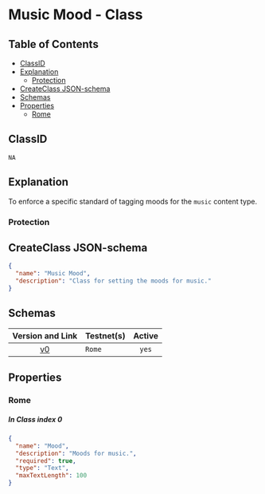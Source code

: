 Music Mood - Class
=====================

Table of Contents
----------------
<!-- TOC START min:1 max:3 link:true asterisk:false update:true -->
  - [ClassID](#classid)
  - [Explanation](#explanation)
    - [Protection](#protection)
  - [CreateClass JSON-schema](#createclass-json-schema)
  - [Schemas](#schemas)
  - [Properties](#properties)
    - [Rome](#rome)
<!-- TOC END -->

## ClassID
`NA`

## Explanation
To enforce a specific standard of tagging moods for the `music` content type.

### Protection


## CreateClass JSON-schema
```json
{
  "name": "Music Mood",
  "description": "Class for setting the moods for music."
}
```

## Schemas

|Version and Link                                           |   Testnet(s)     |Active|
|:---------------------------------------------------------:|------------------|:----:|
| [v0](../../schemas/music/musicMood0.json)                 | `Rome`           | `yes`|

## Properties
### Rome
##### In Class index 0
```json
{
  "name": "Mood",
  "description": "Moods for music.",
  "required": true,
  "type": "Text",
  "maxTextLength": 100
}
```
<!--
## Entities
If applicable:
[Link](../../entities/general/name-of-class.md)
-->
